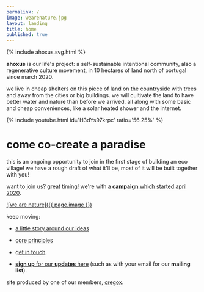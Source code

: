 ```yaml
---
permalink: /
image: wearenature.jpg
layout: landing
title: home
published: true
---
```


{% include ahoxus.svg.html %}

**ahoxus** is our life's project: a self-sustainable intentional community, also a regenerative culture movement, in 10 hectares of land north of portugal since march 2020.

we live in cheap shelters on this piece of land on the countryside with trees and away from the cities or big buildings. we will cultivate the land to have better water and nature than before we arrived. all along with some basic and cheap conveniences, like a solar heated shower and the internet.

{% include youtube.html id='H3dYs97krpc' ratio='56.25%' %}

# come co-create a paradise

this is an ongoing opportunity to join in the first stage of building an eco village! we have a rough draft of what it'll be, most of it will be built together with you!

want to join us? great timing! we're with [a **campaign** which started april 2020](/paradise).

[![we are nature]({{ page.image }})](/paradise)

keep moving:

- [a little story around our ideas](/story)

- [core principles](/core)

- [get in touch](/contact).

- [**sign up** for our **updates** here](/updates) (such as with your email for our **mailing list**).

site produced by one of our members, [cregox](https://cregox.net/ahoxus).

